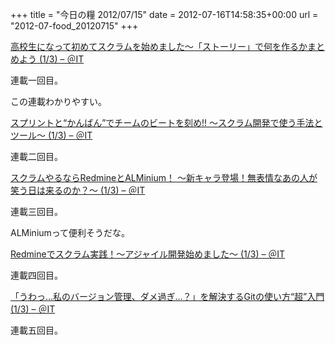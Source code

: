 +++
title = "今日の糧 2012/07/15"
date = 2012-07-16T14:58:35+00:00
url = "2012-07-food_20120715"
+++
<section> 

<div>
  <a href="http://www.atmarkit.co.jp/fjava/rensai4/scrum01/01.html">高校生になって初めてスクラムを始めました～「ストーリー」で何を作るかまとめよう (1/3) &#8211; ＠IT</a>
</div>

連載一回目。
  
この連載わかりやすい。 </section> <section> 

<div>
  <a href="http://www.atmarkit.co.jp/fjava/rensai4/scrum02/01.html">スプリントと“かんばん”でチームのビートを刻め!! ～スクラム開発で使う手法とツール～ (1/3) &#8211; ＠IT</a>
</div>

連載二回目。 </section> <section> 

<div>
  <a href="http://www.atmarkit.co.jp/fjava/rensai4/scrum03/01.html">スクラムやるならRedmineとALMinium！ ～新キャラ登場！無表情なあの人が笑う日は来るのか？～ (1/3) &#8211; ＠IT</a>
</div>

連載三回目。
  
ALMiniumって便利そうだな。 </section> <section> 

<div>
  <a href="http://www.atmarkit.co.jp/fjava/rensai4/scrum04/01.html">Redmineでスクラム実践！～アジャイル開発始めました～ (1/3) &#8211; ＠IT</a>
</div>

連載四回目。 </section> <section> 

<div>
  <a href="http://www.atmarkit.co.jp/fjava/rensai4/scrum05/01.html">「うわっ…私のバージョン管理、ダメ過ぎ…？」を解決するGitの使い方“超”入門 (1/3) &#8211; ＠IT</a>
</div>

連載五回目。 </section>